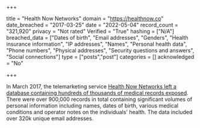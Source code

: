 +++

title = "Health Now Networks"
domain = "https://healthnow.co"
date_breached = "2017-03-25"
date = "2022-05-04"
record_count = "321,920"
privacy = "Not rated"
Verified = "True"
hashing = ["N/A"]
breached_data = ["Dates of birth", "Email addresses", "Genders", "Health insurance information", "IP addresses", "Names", "Personal health data", "Phone numbers", "Physical addresses", "Security questions and answers", "Social connections"]
type = ["posts","post"]
categories = []
acknowledged = "No"


+++


In March 2017, the telemarketing service <a href="https://www.databreaches.net/leak-of-diabetic-patients-data-highlights-risks-of-giving-info-to-telemarketers" target="_blank" rel="noopener">Health Now Networks left a database containing hundreds of thousands of medical records exposed</a>. There were over 900,000 records in total containing significant volumes of personal information including names, dates of birth, various medical conditions and operator notes on the individuals' health. The data included over 320k unique email addresses.

